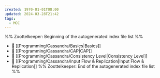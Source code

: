 ```yaml
---
created: 1970-01-01T08:00
updated: 2024-03-28T21:42
tags:
  - MOC
---
```

%% Zoottelkeeper: Beginning of the autogenerated index file list  %%
- 📄 [[Programming/Cassandra/Basics|Basics]]
- 📄 [[Programming/Cassandra/CAP|CAP]]
- 📄 [[Programming/Cassandra/Consistency Level|Consistency Level]]
- 📄 [[Programming/Cassandra/Input Flow & Replication|Input Flow & Replication]]
%% Zoottelkeeper: End of the autogenerated index file list  %%
